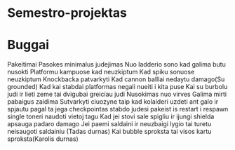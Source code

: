 # Semestro-projektas

# Buggai

Pakeitimai
Pasokes minimalus judejimas
Nuo ladderio sono kad galima butu nusokti
Platformu kampuose kad neuzkiptum
Kad spiku sonuose neuzkiptum
Knockbacka patvarkyti
Kad cannon balllai nedaytu damago(Su grounded)
Kad kai stabdai platformas negali nueiti i kita puse
Kai su burbolu judi ir lieti zeme tai dvigubai greiciau judi
Nusokimas nuo virves
Galima mirti pabaigus zaidima
Sutvarkyti ciuozyne taip kad kolaideri uzdeti ant galo ir spjautu pagal ta jega
checkpointas stabdo judesi
pakeist is restart i respawn
single toneri naudoti vietoj tagu
Kad jei stovi sale spigliu ir ijungi shielda apsauga padaro damago
Jei paemi saldaini ir neuzbaigi lygio tai turetu neisaugoti saldainiu (Tadas durnas)
Kai bubble sproksta tai visos kartu sproksta(Karolis durnas)
